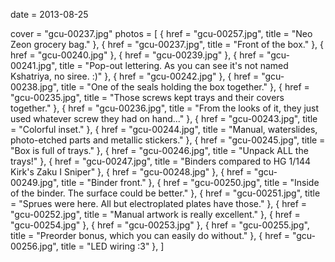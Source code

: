 
date = 2013-08-25


cover = "gcu-00237.jpg"
photos = [
{ href = "gcu-00257.jpg", title = "Neo Zeon grocery bag." },
{ href = "gcu-00237.jpg", title = "Front of the box." },
{ href = "gcu-00240.jpg" },
{ href = "gcu-00239.jpg" },
{ href = "gcu-00241.jpg", title = "Pop-out lettering. As you can see it's not named Kshatriya, no siree. :)" },
{ href = "gcu-00242.jpg" },
{ href = "gcu-00238.jpg", title = "One of the seals holding the box together." },
{ href = "gcu-00235.jpg", title = "Those screws kept trays and their covers together." },
{ href = "gcu-00236.jpg", title = "From the looks of it, they just used whatever screw they had on hand..." },
{ href = "gcu-00243.jpg", title = "Colorful inset." },
{ href = "gcu-00244.jpg", title = "Manual, waterslides, photo-etched parts and metallic stickers." },
{ href = "gcu-00245.jpg", title = "Box is full of trays." },
{ href = "gcu-00246.jpg", title = "Unpack ALL the trays!" },
{ href = "gcu-00247.jpg", title = "Binders compared to HG 1/144 Kirk's Zaku I Sniper" },
{ href = "gcu-00248.jpg" },
{ href = "gcu-00249.jpg", title = "Binder front." },
{ href = "gcu-00250.jpg", title = "Inside of the binder. The surface could be better." },
{ href = "gcu-00251.jpg", title = "Sprues were here. All but electroplated plates have those." },
{ href = "gcu-00252.jpg", title = "Manual artwork is really excellent." },
{ href = "gcu-00254.jpg" },
{ href = "gcu-00253.jpg" },
{ href = "gcu-00255.jpg", title = "Preorder bonus, which you can easily do without." },
{ href = "gcu-00256.jpg", title = "LED wiring :3" },
]
